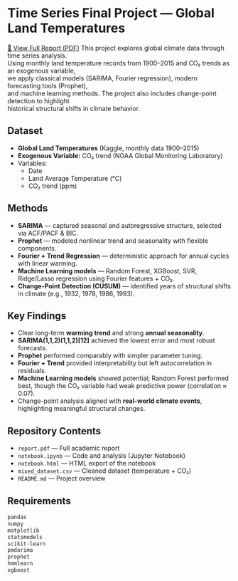 # Time Series Final Project — Global Land Temperatures
[📄 View Full Report (PDF)](report.pdf)
This project explores global climate data through time series analysis.  
Using monthly land temperature records from 1900–2015 and CO₂ trends as an exogenous variable,  
we apply classical models (SARIMA, Fourier regression), modern forecasting tools (Prophet),  
and machine learning methods. The project also includes change-point detection to highlight  
historical structural shifts in climate behavior.

## Dataset
- **Global Land Temperatures** (Kaggle, monthly data 1900–2015)  
- **Exogenous Variable:** CO₂ trend (NOAA Global Monitoring Laboratory)  
- Variables:  
  - Date  
  - Land Average Temperature (°C)  
  - CO₂ trend (ppm)

## Methods
- **SARIMA** — captured seasonal and autoregressive structure, selected via ACF/PACF & BIC.  
- **Prophet** — modeled nonlinear trend and seasonality with flexible components.  
- **Fourier + Trend Regression** — deterministic approach for annual cycles with linear warming.  
- **Machine Learning models** — Random Forest, XGBoost, SVR, Ridge/Lasso regression using Fourier features + CO₂.  
- **Change-Point Detection (CUSUM)** — identified years of structural shifts in climate (e.g., 1932, 1978, 1986, 1993).  

## Key Findings
- Clear long-term **warming trend** and strong **annual seasonality**.  
- **SARIMA(1,1,2)(1,1,2)[12]** achieved the lowest error and most robust forecasts.  
- **Prophet** performed comparably with simpler parameter tuning.  
- **Fourier + Trend** provided interpretability but left autocorrelation in residuals.  
- **Machine Learning models** showed potential; Random Forest performed best, though the CO₂ variable had weak predictive power (correlation ≈ 0.07).  
- Change-point analysis aligned with **real-world climate events**, highlighting meaningful structural changes.  

## Repository Contents
- `report.pdf` — Full academic report  
- `notebook.ipynb` — Code and analysis (Jupyter Notebook)  
- `notebook.html` — HTML export of the notebook  
- `mixed_dataset.csv` — Cleaned dataset (temperature + CO₂)  
- `README.md` — Project overview  

## Requirements
```bash
pandas
numpy
matplotlib
statsmodels
scikit-learn
pmdarima
prophet
hmmlearn
xgboost
